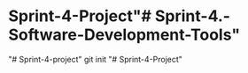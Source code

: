 # Sprint-4-Project"# Sprint-4.-Software-Development-Tools" 
"# Sprint-4-project"  git init
"# Sprint-4-Project" 
